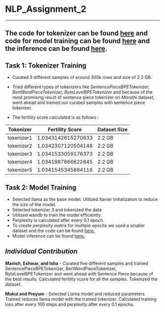# NLP_Assignment_2
---
The code for tokenizer can be found <a href = 'https://github.com/PreyumKr/nlp_assignment2/blob/main/Tokenizer_Training.ipynb'>here</a> and code for model training can be found <a href='https://github.com/PreyumKr/nlp_assignment2/blob/main/NLP_A2_2_large_5Epoch.ipynb'>here</a> and the inference can be found <a href='https://github.com/PreyumKr/nlp_assignment2/blob/main/inference.ipynb'>here</a>.
---
## **Task 1: Tokenizer Training** 
- Curated 5 different samples of around 300k rows and size of 2.2 GB.
  
- Tried different types of tokenizers like *SentencePieceBPETokenizer, BertWordPieceTokenizer, ByteLevelBPETokenizer* and because of the most promising result of sentence piece tokenizer on *Marathi* dataset, went ahead and trained our curated samples with sentence piece tokenizer.
  
- The fertility score calculated is as follows :
  
| Tokenizer    | Fertility Score      | Dataset Size |
|--------------|----------------------|--------------|
| tokenizer1   | 1.0343142615270633   | 2.2 GB       |
| tokenizer2   | 1.0342307120504148   | 2.2 GB       |
| tokenizer3   | 1.0341533059176373   | 2.2 GB       |
| tokenizer4   | 1.0341987666622845   | 2.2 GB       |
| tokenizer5   | 1.0341545345864116   | 2.2 GB       |

## **Task 2: Model Training** 
- Selected llama as the base model. Utilized Xavier Initialization to reduce the size of the model.
- Selected tokenizer 3 and tokenized the data
- Utilized wandb to train the model efficiently.
- Perplexity is calculated after every 0.1 epoch.
- To create perplexity matrix for multiple epochs we used a smaller dataset and the code can be found <a href = 'https://github.com/PreyumKr/nlp_assignment2/blob/main/NLP_A2_2_large_100Epoch.ipynb'> here. </a>
- Model inference can be found <a href = 'https://github.com/PreyumKr/nlp_assignment2/blob/main/inference.ipynb'> here. </a>








## ***Individual Contribution***

**Manish, Eshwar, and Isha** - Curated five different samples and trained SentencePieceBPETokenizer, BertWordPieceTokenizer, ByteLevelBPETokenizer and went ahead with Sentence Piece because of the best results. Calculated fertility score for all the samples. Tokenized the dataset. 

**Mukul and Preyum** - Selected Llama model and reduced parameters. Trained reduces llama model with the trained tokenizer. Calculated training loss after every 100 steps and perplexity after every 0.1 epochs. 



